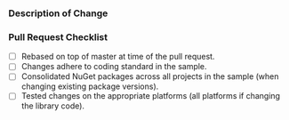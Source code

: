 ### Description of Change

<!-- Describe your changes here -->

<!-- Notes:
Do not update the Xamarin.Forms NuGet packages, or Android support libraries.
Do not use pre-release versions of NuGet packages.
If you update a NuGet package in a project, please ensure that you update the same package in the other projects in the sample (if present).
If you change code in the library project in a sample, please ensure that you thoroughly test the changes on all platforms.
If you change code in a platform project in a sample, please ensure that you thoroughly test the change on the platform.
-->

### Pull Request Checklist

<!-- Please complete -->

- [ ] Rebased on top of master at time of the pull request.
- [ ] Changes adhere to coding standard in the sample.
- [ ] Consolidated NuGet packages across all projects in the sample (when changing existing package versions).
- [ ] Tested changes on the appropriate platforms (all platforms if changing the library code).
